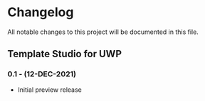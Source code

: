 # Changelog

All notable changes to this project will be documented in this file.

## Template Studio for UWP

### 0.1 - (12-DEC-2021)

- Initial preview release
